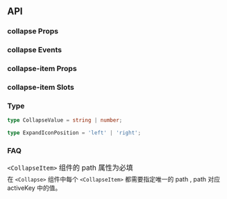 ## API

### collapse Props

<field-table :data="collapseProps"/>

### collapse Events

<field-table :data="collapseEvents" type="emits"/>

### collapse-item Props

<field-table :data="collapseItemProps"/>

### collapse-item Slots

<field-table :data="collapseItemSlots" type="slots"/>

### Type

```typescript
type CollapseValue = string | number;

type ExpandIconPosition = 'left' | 'right';
```

### FAQ

<span style="font-size:16px;display:block;margin-bottom:5px;">`<CollapseItem>` 组件的 path 属性为必填</span>
在 `<Collapse>` 组件中每个 `<CollapseItem>` 都需要指定唯一的 path , path 对应 activeKey 中的值。

<script setup>
import { ref } from 'vue';

const collapseProps = ref([
  {
    name: 'active-key (v-model)',
    desc: '当前展开的面板的 key',
    type: 'CollapseValue[]',
    value: '-',
  },
  {
    name: 'default-active-key',
    desc: '默认展开的面板的 key （非受控模式）',
    type: 'CollapseValue[]',
    value: '[]',
  },
  {
    name: 'accordion',
    desc: '是否开启手风琴模式',
    type: 'boolean',
    value: 'false',
  },
  {
    name: 'show-expand-icon',
    desc: '是否显示展开图标',
    type: 'boolean',
    value: 'true',
  },
  {
    name: 'expand-icon-position',
    desc: '展开图标显示的位置',
    type: 'ExpandIconPosition',
    value: "'left'",
  },
  {
    name: 'bordered',
    desc: '是否显示边框',
    type: 'boolean',
    value: 'true',
  },
  {
    name: 'destroy-on-hide',
    desc: '是否在隐藏时销毁内容',
    type: 'boolean',
    value: 'false',
  },
]);

const collapseEvents = ref([
  {
    name: 'change',
    desc: '展开的面板发生改变时触发',
    type: {
      activeKey: 'CollapseValue[]',
      ev: 'Event'
    },
    value: '-',
  },
]);


const collapseItemProps = ref([
  {
    name: 'header',
    desc: '面板的标题',
    type: 'string',
    value: '-',
  },
  {
    name: 'path（必填）',
    desc: '面板的key',
    type: 'CollapseValue',
    value: '-',
  },
  {
    name: 'disabled',
    desc: '是否禁用',
    type: 'boolean',
    value: 'false',
  },
  {
    name: 'show-expand-icon',
    desc: '是否显示展开图标',
    type: 'boolean',
    value: 'true',
  },
  {
    name: 'destroy-on-hide',
    desc: '是否在隐藏时销毁内容',
    type: 'boolean',
    value: 'false',
  },
]);

const collapseItemSlots = ref([
  {
    name: 'extra',
    desc: '额外内容',
    type: '-',
    value: '-',
  },
  {
    name: 'expand-icon',
    desc: '展开图标',
    type: {
      active: 'boolean',
      disabled: 'boolean',
      position: "'left' | 'right'"
    },
    value: '-',
  },
  {
    name: 'header',
    desc: '面板的标题',
    type: '-',
    value: '-',
  },
]);
</script>
